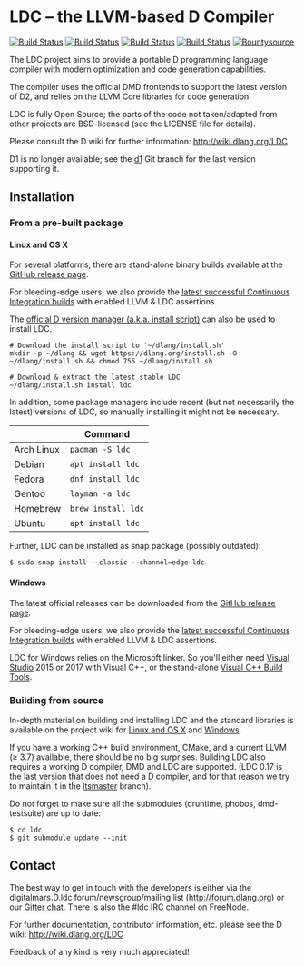 LDC – the LLVM-based D Compiler
===============================

[![Build Status](https://circleci.com/gh/ldc-developers/ldc/tree/master.svg?style=svg)][6]
[![Build Status](https://semaphoreci.com/api/v1/ldc-developers/ldc/branches/master/shields_badge.svg)][4]
[![Build Status](https://travis-ci.org/ldc-developers/ldc.png?branch=master)][1]
[![Build Status](https://ci.appveyor.com/api/projects/status/2cfhvg79782n4nth/branch/master?svg=true)][5]
[![Bountysource](https://www.bountysource.com/badge/tracker?tracker_id=283332)][3]

The LDC project aims to provide a portable D programming language
compiler with modern optimization and code generation capabilities.

The compiler uses the official DMD frontends to support the latest
version of D2, and relies on the LLVM Core libraries for code
generation.

LDC is fully Open Source; the parts of the code not taken/adapted from
other projects are BSD-licensed (see the LICENSE file for details).

Please consult the D wiki for further information:
http://wiki.dlang.org/LDC

D1 is no longer available; see the [d1](https://github.com/ldc-developers/ldc/tree/d1)
Git branch for the last version supporting it.


Installation
------------

### From a pre-built package

#### Linux and OS X

For several platforms, there are stand-alone binary builds available at the
[GitHub release page](https://github.com/ldc-developers/ldc/releases).

For bleeding-edge users, we also provide the
[latest successful Continuous Integration builds](https://github.com/ldc-developers/ldc/releases/tag/CI)
with enabled LLVM & LDC assertions.

The [official D version manager (a.k.a. install script)](https://dlang.org/install.html) can also
be used to install LDC.

```
# Download the install script to '~/dlang/install.sh'
mkdir -p ~/dlang && wget https://dlang.org/install.sh -O ~/dlang/install.sh && chmod 755 ~/dlang/install.sh

# Download & extract the latest stable LDC
~/dlang/install.sh install ldc
```

In addition, some package managers include recent (but not necessarily the 
latest) versions of LDC, so manually installing it might not be necessary. 

|              | Command               |
| ------------ | --------------------- |
| Arch Linux   | `pacman -S ldc`       |
| Debian       | `apt install ldc` |
| Fedora       | `dnf install ldc`     |
| Gentoo       | `layman -a ldc`       |
| Homebrew     | `brew install ldc`    |
| Ubuntu       | `apt install ldc` |

Further, LDC can be installed as snap package (possibly outdated):

    $ sudo snap install --classic --channel=edge ldc


#### Windows

The latest official releases can be downloaded from the
[GitHub release page](https://github.com/ldc-developers/ldc/releases).

For bleeding-edge users, we also provide the
[latest successful Continuous Integration builds](https://github.com/ldc-developers/ldc/releases/tag/CI)
with enabled LLVM & LDC assertions.

LDC for Windows relies on the Microsoft linker. So you'll either need
[Visual Studio](https://www.visualstudio.com/downloads/) 2015 or 2017
with Visual C++, or the stand-alone
[Visual C++ Build Tools](http://landinghub.visualstudio.com/visual-cpp-build-tools).

### Building from source

In-depth material on building and installing LDC and the standard
libraries is available on the project wiki for
[Linux and OS X](http://wiki.dlang.org/Building_LDC_from_source) and
[Windows](http://wiki.dlang.org/Building_and_hacking_LDC_on_Windows_using_MSVC).

If you have a working C++ build environment, CMake, and a current LLVM (≥ 3.7)
available, there should be no big surprises.
Building LDC also requires a working D compiler, DMD and LDC are supported.
(LDC 0.17 is the last version that does not need a D compiler,
and for that reason we try to maintain it in the
[ltsmaster](https://github.com/ldc-developers/ldc/tree/ltsmaster) branch).

Do not forget to make sure all the submodules (druntime, phobos, dmd-testsuite)
are up to date:

    $ cd ldc
    $ git submodule update --init

Contact
-------

The best way to get in touch with the developers is either via the
digitalmars.D.ldc forum/newsgroup/mailing list
(http://forum.dlang.org) or our [Gitter chat](http://gitter.im/ldc-developers/main).
There is also the #ldc IRC channel on FreeNode.

For further documentation, contributor information, etc. please see
the D wiki: http://wiki.dlang.org/LDC

Feedback of any kind is very much appreciated!


[1]: https://travis-ci.org/ldc-developers/ldc "Travis CI Build Status"
[2]: https://coveralls.io/r/ldc-developers/ldc "Test Coverage"
[3]: https://www.bountysource.com/trackers/283332-ldc?utm_source=283332&utm_medium=shield&utm_campaign=TRACKER_BADGE "Bountysource"
[4]: https://semaphoreci.com/ldc-developers/ldc "Semaphore CI Build Status"
[5]: https://ci.appveyor.com/project/kinke/ldc/history "AppVeyor CI Build Status"
[6]: https://circleci.com/gh/ldc-developers/ldc/tree/master "Circle CI Build Status"
